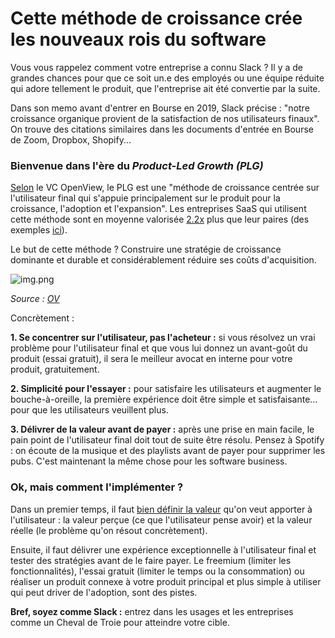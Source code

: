 # Cette méthode de croissance crée les nouveaux rois du software

Vous vous rappelez comment votre entreprise a connu Slack ? Il y a de grandes chances pour que ce soit un.e des employés ou une équipe réduite qui adore tellement le produit, que l'entreprise ait été convertie par la suite.

Dans son memo avant d'entrer en Bourse en 2019, Slack précise : "notre croissance organique provient de la satisfaction de nos utilisateurs finaux". On trouve des citations similaires dans les documents d'entrée en Bourse de Zoom, Dropbox, Shopify...

### Bienvenue dans l'ère du _Product-Led Growth (PLG)_

[Selon](https://www.productled.org/foundations/what-is-product-led-growth) le VC OpenView, le PLG est une "méthode de croissance centrée sur l'utilisateur final qui s'appuie principalement sur le produit pour la croissance, l'adoption et l'expansion". Les entreprises SaaS qui utilisent cette méthode sont en moyenne valorisée [2.2x](https://openviewpartners.com/product-led-growth-index/) plus que leur paires (des exemples [ici](https://openviewpartners.com/product-led-growth-index/)).

Le but de cette méthode ? Construire une stratégie de croissance dominante et durable et considérablement réduire ses coûts d'acquisition.

![img.png](https://mcusercontent.com/bf57291e7873c25f0d0dd44df/images/1a653199-da2c-4ee4-adc4-61d320e89866.png)

_Source : [OV](https://openviewpartners.com/blog/what-is-product-led-growth/)_

Concrètement :

**1. Se concentrer sur l'utilisateur, pas l'acheteur :** si vous résolvez un vrai problème pour l'utilisateur final et que vous lui donnez un avant-goût du produit (essai gratuit), il sera le meilleur avocat en interne pour votre produit, gratuitement.

**2. Simplicité pour l'essayer :** pour satisfaire les utilisateurs et augmenter le bouche-à-oreille, la première expérience doit être simple et satisfaisante... pour que les utilisateurs veuillent plus.

**3. Délivrer de la valeur avant de payer :** après une prise en main facile, le pain point de l'utilisateur final doit tout de suite être résolu. Pensez à Spotify : on écoute de la musique et des playlists avant de payer pour supprimer les pubs. C'est maintenant la même chose pour les software business.

### Ok, mais comment l'implémenter ?

Dans un premier temps, il faut [bien définir la valeur](https://productled.com/product-led-growth-definition/) qu'on veut apporter à l'utilisateur : la valeur perçue (ce que l'utilisateur pense avoir) et la valeur réelle (le problème qu'on résout concrètement).

Ensuite, il faut délivrer une expérience exceptionnelle à l'utilisateur final et tester des stratégies avant de le faire payer. Le freemium (limiter les fonctionnalités), l'essai gratuit (limiter le temps ou la consommation) ou réaliser un produit connexe à votre produit principal et plus simple à utiliser qui peut driver de l'adoption, sont des pistes.

**Bref, soyez comme Slack :** entrez dans les usages et les entreprises comme un Cheval de Troie pour atteindre votre cible.
